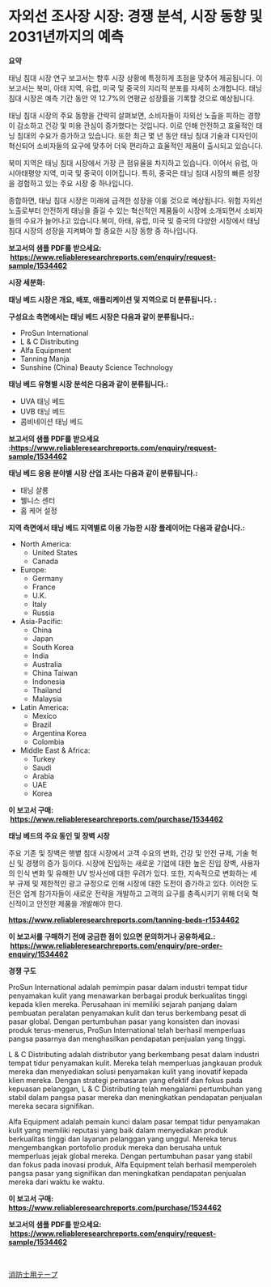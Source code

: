 <p><h1>자외선 조사장 시장: 경쟁 분석, 시장 동향 및 2031년까지의 예측</h1></p><p><strong>요약</strong></p>
<p><p>태닝 침대 시장 연구 보고서는 향후 시장 상황에 특정하게 초점을 맞추어 제공됩니다. 이 보고서는 북미, 아태 지역, 유럽, 미국 및 중국의 지리적 분포를 자세히 소개합니다. 태닝 침대 시장은 예측 기간 동안 약 12.7%의 연평균 성장률을 기록할 것으로 예상됩니다.</p><p>태닝 침대 시장의 주요 동향을 간략히 살펴보면, 소비자들이 자외선 노출을 피하는 경향이 감소하고 건강 및 미용 관심이 증가했다는 것입니다. 이로 인해 안전하고 효율적인 태닝 침대의 수요가 증가하고 있습니다. 또한 최근 몇 년 동안 태닝 침대 기술과 디자인이 혁신되어 소비자들의 요구에 맞추어 더욱 편리하고 효율적인 제품이 출시되고 있습니다.</p><p>북미 지역은 태닝 침대 시장에서 가장 큰 점유율을 차지하고 있습니다. 이어서 유럽, 아시아태평양 지역, 미국 및 중국이 이어집니다. 특히, 중국은 태닝 침대 시장의 빠른 성장을 경험하고 있는 주요 시장 중 하나입니다.</p><p>종합하면, 태닝 침대 시장은 미래에 급격한 성장을 이룰 것으로 예상됩니다. 위험 자외선 노출로부터 안전하게 태닝을 즐길 수 있는 혁신적인 제품들이 시장에 소개되면서 소비자들의 수요가 늘어나고 있습니다.북미, 아태, 유럽, 미국 및 중국의 다양한 시장에서 태닝 침대 시장의 성장을 지켜봐야 할 중요한 시장 동향 중 하나입니다.</p></p>
<p><strong>보고서의 샘플 PDF를 받으세요: &nbsp;<a href="https://www.reliableresearchreports.com/enquiry/request-sample/1534462">https://www.reliableresearchreports.com/enquiry/request-sample/1534462</a></strong></p>
<p><strong>시장 세분화:</strong></p>
<p><strong> 태닝 베드 시장은 개요, 배포, 애플리케이션 및 지역으로 더 분류됩니다. :</strong></p>
<p><strong>구성요소 측면에서는 태닝 베드 시장은 다음과 같이 분류됩니다.:</strong></p>
<p><ul><li>ProSun International</li><li>L & C Distributing</li><li>Alfa Equipment</li><li>Tanning Manja</li><li>Sunshine (China) Beauty Science Technology</li></ul></p>
<p><strong> 태닝 베드 유형별 시장 분석은 다음과 같이 분류됩니다.:</strong></p>
<p><ul><li>UVA 태닝 베드</li><li>UVB 태닝 베드</li><li>콤비네이션 태닝 베드</li></ul></p>
<p><strong>보고서의 샘플 PDF를 받으세요 :<a href="https://www.reliableresearchreports.com/enquiry/request-sample/1534462">https://www.reliableresearchreports.com/enquiry/request-sample/1534462</a></strong></p>
<p><strong> 태닝 베드 응용 분야별 시장 산업 조사는 다음과 같이 분류됩니다.:</strong></p>
<p><ul><li>태닝 살롱</li><li>웰니스 센터</li><li>홈 케어 설정</li></ul></p>
<p><strong>지역 측면에서 태닝 베드 지역별로 이용 가능한 시장 플레이어는 다음과 같습니다.:</strong></p>
<p><ul>
    <li>
        North America:
        <ul>
            <li>United States</li>
            <li>Canada</li>
        </ul>
    </li>
    <li>
        Europe:
        <ul>
            <li>Germany</li>
            <li>France</li>
            <li>U.K.</li>
            <li>Italy</li>
            <li>Russia</li>
        </ul>
    </li>
    <li>
        Asia-Pacific:
        <ul>
            <li>China</li>
            <li>Japan</li>
            <li>South Korea</li>
            <li>India</li>
            <li>Australia</li>
            <li>China Taiwan</li>
            <li>Indonesia</li>
            <li>Thailand</li>
            <li>Malaysia</li>
        </ul>
    </li>
    <li>
        Latin America:
        <ul>
            <li>Mexico</li>
            <li>Brazil</li>
            <li>Argentina Korea</li>
            <li>Colombia</li>
        </ul>
    </li>
    <li>
        Middle East & Africa:
        <ul>
            <li>Turkey</li>
            <li>Saudi</li>
            <li>Arabia</li>
            <li>UAE</li>
            <li>Korea</li>
        </ul>
    </li>
    </ul></p>
<p><strong>이 보고서 구매: &nbsp;<a href="https://www.reliableresearchreports.com/purchase/1534462">https://www.reliableresearchreports.com/purchase/1534462</a></strong></p>
<p><strong>태닝 베드의 주요 동인 및 장벽 시장</strong></p>
<p><p>주요 기존 및 장벽은 햇볕 침대 시장에서 고객 수요의 변화, 건강 및 안전 규제, 기술 혁신 및 경쟁의 증가 등이다. 시장에 진입하는 새로운 기업에 대한 높은 진입 장벽, 사용자의 인식 변화 및 유해한 UV 방사선에 대한 우려가 있다. 또한, 지속적으로 변화하는 세부 규제 및 제한적인 광고 규정으로 인해 시장에 대한 도전이 증가하고 있다. 이러한 도전은 업계 참가자들이 새로운 전략을 개발하고 고객의 요구를 충족시키기 위해 더욱 혁신적이고 안전한 제품을 개발해야 한다.</p></p>
<p><strong><a href="https://www.reliableresearchreports.com/tanning-beds-r1534462">https://www.reliableresearchreports.com/tanning-beds-r1534462</a></strong></p>
<p><strong>이 보고서를 구매하기 전에 궁금한 점이 있으면 문의하거나 공유하세요.: &nbsp;<a href="https://www.reliableresearchreports.com/enquiry/pre-order-enquiry/1534462">https://www.reliableresearchreports.com/enquiry/pre-order-enquiry/1534462</a></strong></p>
<p><strong>경쟁 구도</strong></p>
<p><p>ProSun International adalah pemimpin pasar dalam industri tempat tidur penyamakan kulit yang menawarkan berbagai produk berkualitas tinggi kepada klien mereka. Perusahaan ini memiliki sejarah panjang dalam pembuatan peralatan penyamakan kulit dan terus berkembang pesat di pasar global. Dengan pertumbuhan pasar yang konsisten dan inovasi produk terus-menerus, ProSun International telah berhasil memperluas pangsa pasarnya dan menghasilkan pendapatan penjualan yang tinggi.</p><p>L & C Distributing adalah distributor yang berkembang pesat dalam industri tempat tidur penyamakan kulit. Mereka telah memperluas jangkauan produk mereka dan menyediakan solusi penyamakan kulit yang inovatif kepada klien mereka. Dengan strategi pemasaran yang efektif dan fokus pada kepuasan pelanggan, L & C Distributing telah mengalami pertumbuhan yang stabil dalam pangsa pasar mereka dan meningkatkan pendapatan penjualan mereka secara signifikan.</p><p>Alfa Equipment adalah pemain kunci dalam pasar tempat tidur penyamakan kulit yang memiliki reputasi yang baik dalam menyediakan produk berkualitas tinggi dan layanan pelanggan yang unggul. Mereka terus mengembangkan portofolio produk mereka dan berusaha untuk memperluas jejak global mereka. Dengan pertumbuhan pasar yang stabil dan fokus pada inovasi produk, Alfa Equipment telah berhasil memperoleh pangsa pasar yang signifikan dan meningkatkan pendapatan penjualan mereka dari waktu ke waktu.</p></p>
<p><strong>이 보고서 구매: &nbsp; <a href="https://www.reliableresearchreports.com/purchase/1534462">https://www.reliableresearchreports.com/purchase/1534462</a></strong></p>
<p><strong>보고서의 샘플 PDF를 받으세요: &nbsp;<a href="https://www.reliableresearchreports.com/enquiry/request-sample/1534462">https://www.reliableresearchreports.com/enquiry/request-sample/1534462</a></strong><strong></strong></p>
<p>&nbsp;</p>
<p><p><a href="https://github.com/zoetazuur/Market-Research-Report-List-1/blob/main/825877219711.md">消防士用テープ</a></p></p>